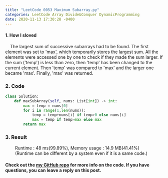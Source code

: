 ```yaml
---
title: "LeetCode 0053 Maximum Subarray.py"
categories: LeetCode Array Divide&Conquer DynamicProgramming
date: 2020-11-13 17:30:28 -0400
---
```


#### 1. How I sloved
&nbsp;&nbsp;&nbsp;&nbsp;The largest sum of successive subarrays had to be found. The first element was set to 'max', which temporarily stores the largest sum. All the elements were accessed one by one to check if they made the sum larger. If the sum ('temp') is less than zero, then 'temp' has been changed to the current element. Then 'temp' was compared to 'max' and the larger one became 'max'. Finally, 'max' was returned.

### 2. Code
```python
class Solution:
    def maxSubArray(self, nums: List[int]) -> int:
        max = temp = nums[0]
        for i in range(1,len(nums)):
            temp = temp+nums[i] if temp>0 else nums[i]
            max = temp if temp>max else max
        return max
```

### 3. Result
&nbsp;&nbsp;&nbsp;&nbsp;&nbsp;&nbsp;&nbsp;&nbsp;Runtime : 48 ms(99.89%), Memory usage : 14.9 MB(41.41%)  
&nbsp;&nbsp;&nbsp;&nbsp;&nbsp;&nbsp;&nbsp;&nbsp;(Runtime can be different by a system even if it is a same code.)

#### Check out the [my GitHub repo][hyuk-gh] for more info on the code. If you have questions, you can leave a reply on this post.
[hyuk-gh]:   https://github.com/dlgur1994/StudyAlgorithms
